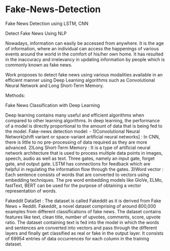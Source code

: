 # Fake-News-Detection
Fake News Detection using LSTM, CNN

Detect Fake News Using NLP 

Nowadays, information can easily be accessed from anywhere. It is the age of information, where an individual can access the happenings of various events around the world in the comfort of his/her own home. It has resulted in the inaccuracy and irrelevancy in updating information by people which is commonly known as fake news.

Work proposes to detect fake news using various modalities available in an efficient manner using Deep Learning algorithms such as Convolutional Neural Network and Long Short-Term Memory.


Methods: 

Fake News Classification with Deep Learning

Deep learning contains many useful and efficient algorithms when compared to other learning algorithms. In deep learning, the performance of a model is directly proportional to the amount of data that is being fed to the model. 
Fake-news detection model: -
1)Convolutional Neural Network[shift variant or space-variant artificial neural networks] :
            In CNN, there is little to no pre-processing of data required as they are more advanced.
2)Long Short-Term Memory :
            It is a type of artificial neural network architecture that is used to process multiple data points in images, speech, audio as well as text. Three gates, namely an input gate, forget gate, and output gate. LSTM has connections for feedback which are helpful in regulating the information flow through the gates.
3)Word vector :
                    Each sentence consists of words that are converted to vectors using embedding techniques. The pre word embedding models like GloVe, ELMo, fastText, BERT can be used for the purpose of obtaining a vector representation of words.


Fakeddit DataSet : 
                             The dataset is called Fakeddit as it is derived from Fake News + Reddit. Fakeddit, a novel dataset comprising of around 800,000 examples from different classifications of fake news. The dataset contains features like text, clean title, number of upvotes, comments, score, upvote ratio.
The dataset containing text is fed into the model in which the words and sentences are converted into vectors and pass through the different layers and finally get classified as real or fake in the output layer. It consists of 69954 entries of data occurrences for each column in the training dataset.
